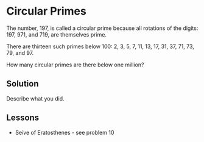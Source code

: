 # Circular Primes

The number, 197, is called a circular prime because all rotations of the 
digits: 197, 971, and 719, are themselves prime.

There are thirteen such primes below 100: 2, 3, 5, 7, 11, 13, 17, 31, 37, 
71, 73, 79, and 97.

How many circular primes are there below one million?


## Solution 


Describe what you did.


## Lessons


* Seive of Eratosthenes - see problem 10